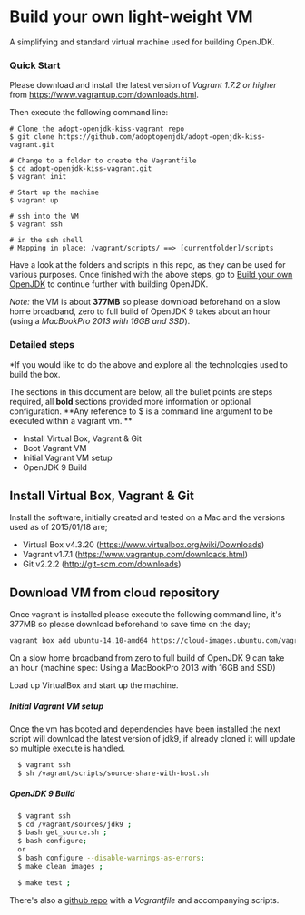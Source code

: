 # Build your own light-weight VM

A simplifying and standard virtual machine used for building OpenJDK.


### Quick Start

Please download and install the latest version of *Vagrant 1.7.2 or higher* from https://www.vagrantup.com/downloads.html.

Then execute the following command line:

```
# Clone the adopt-openjdk-kiss-vagrant repo
$ git clone https://github.com/adoptopenjdk/adopt-openjdk-kiss-vagrant.git

# Change to a folder to create the Vagrantfile
$ cd adopt-openjdk-kiss-vagrant.git
$ vagrant init

# Start up the machine
$ vagrant up

# ssh into the VM
$ vagrant ssh

# in the ssh shell
# Mapping in place: /vagrant/scripts/ ==> [currentfolder]/scripts
```

Have a look at the folders and scripts in this repo, as they can be used for various purposes. Once finished with the above steps, go to [Build your own OpenJDK](../binaries/build_your_own_openjdk.md) to continue further with building OpenJDK.

*Note:* the VM is about **377MB** so please download beforehand on a slow home broadband, zero to full build of OpenJDK 9 takes about an hour (using a *MacBookPro 2013 with 16GB and SSD*).


### Detailed steps

*If you would like to do the above and explore all the technologies used to build the box.

The sections in this document are below, all the bullet points are steps required, all **bold** sections provided more information or optional configuration. **Any reference to $ is a command line argument to be executed within a vagrant vm. **

  - Install Virtual Box, Vagrant & Git
  - Boot Vagrant VM
  - Initial Vagrant VM setup
  - OpenJDK 9 Build

## Install Virtual Box, Vagrant & Git
Install the software, initially created and tested on a Mac and the versions used as of 2015/01/18 are;
  - Virtual Box v4.3.20 (https://www.virtualbox.org/wiki/Downloads)
  - Vagrant v1.7.1 (https://www.vagrantup.com/downloads.html)
  - Git v2.2.2 (http://git-scm.com/downloads)

## Download VM from cloud repository
Once vagrant is installed please execute the following command line, it's 377MB so please download beforehand to save time on the day;

```bash
vagrant box add ubuntu-14.10-amd64 https://cloud-images.ubuntu.com/vagrant/utopic/current/utopic-server-cloudimg-amd64-vagrant-disk1.box;
```

On a slow home broadband from zero to full build of OpenJDK 9 can take an hour (machine spec: Using a MacBookPro 2013 with 16GB and SSD)

Load up VirtualBox and start up the machine.

##### Initial Vagrant VM setup
Once the vm has booted and dependencies have been installed the next script will download the latest version of jdk9, if already cloned it will update so multiple execute is handled.

```bash
  $ vagrant ssh
  $ sh /vagrant/scripts/source-share-with-host.sh
```

##### OpenJDK 9 Build

```bash
  $ vagrant ssh
  $ cd /vagrant/sources/jdk9 ;
  $ bash get_source.sh ;
  $ bash configure;
  or 
  $ bash configure --disable-warnings-as-errors;
  $ make clean images ;
```  
```bash
  $ make test ;
```
There's also a [github repo](https://github.com/adoptopenjdk/adopt-openjdk-kiss-vagrant) with a *Vagrantfile* and accompanying scripts.